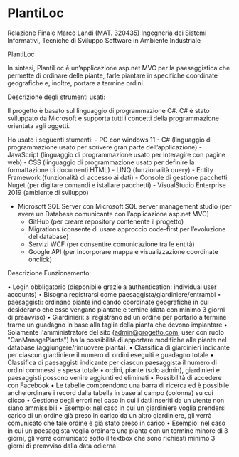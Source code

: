 # PlantiLoc

Relazione Finale
Marco Landi (MAT. 320435)
Ingegneria dei Sistemi Informativi, Tecniche di Sviluppo Software in Ambiente Industriale

PlantiLoc

In sintesi, PlantiLoc è un’applicazione asp.net MVC per la paesaggistica che permette di ordinare delle piante, farle piantare in specifiche coordinate geografiche e, inoltre, portare a termine ordini.

Descrizione degli strumenti usati:

Il progetto è basato sul linguaggio di programmazione C#. C# è stato sviluppato da Microsoft e supporta tutti i concetti della programmazione orientata agli oggetti.

Ho usato i seguenti stumenti:
	- PC con windows 11
	- C#  (linguaggio di programmazione usato per scrivere gran parte dell’applicazione)
	- JavaScript  (linguaggio di programmazione usato per interagire con pagine web)
	- CSS  (linguaggio di programmazione usato per definire la formattazione di documenti HTML)
	- LINQ (funzionalità query)
	- Entity Framework (funzionalità di accesso ai dati)
	- Console di gestione pacchetti Nuget (per digitare comandi e istallare pacchetti)
	- VisualStudio Enterprise 2019 (ambiente di sviluppo)
- Microsoft SQL Server con Microsoft SQL server management studio (per avere un Database comunicante con l’applicazione asp.net MVC)
	- GitHub (per creare repository contenente il progetto)
	- Migrations (consente di usare approccio code-first per l’evoluzione del database)
	- Servizi WCF (per consentire comunicazione tra le entità)
	- Google API (per incorporare mappa e visualizzazione coordinate onclick)





Descrizione Funzionamento: 

•	Login obbligatorio (disponibile grazie a authentication: individual user accounts)
•	Bisogna registrarsi come paesaggista/giardiniere/entrambi
•	paesaggisti: ordinano piante indicando coordinate geografiche in cui desiderano che esse vengano piantate e temine (data con minimo 3 giorni di preavviso)
•	Giardinieri: si registrano ad un ordine per portarlo a termine trarne un guadagno in base alla taglia della pianta che devono impiantare
•	Solamente l'amministratore del sito (admin@progetto.com, user con ruolo "CanManagePlants") ha la possibilità di apportare modifiche alle piante nel database (aggiungere/rimuovere pianta).
•	Classifica di giardinieri indicante per ciascun giardiniere il numero di ordini eseguiti e guadagno totale
•	Classifica di paesaggisti indicante per ciascun paesaggista il numero di ordini commessi e spesa totale
•	ordini, piante (solo admin), giardinieri e paesaggisti possono venire aggiunti ed eliminati
•	Possibilità di accedere con Facebook
•	Le tabelle comprendono una barra di ricerca ed è possibile anche ordinare i record dalla tabella in base al campo (colonna) su cui clicco
•	Gestione degli errori nel caso in cui i dati inseriti da un utente non siano ammissibili
•	Esempio: nel caso in cui un giardiniere voglia prendersi carico di un ordine già preso in carico da un altro giardiniere, gli verrà comunicato che tale ordine è già stato preso in carico
•	Esempio: nel caso in cui un paesaggista voglia ordinare una pianta con un termine minore di 3 giorni, gli verrà comunicato sotto il textbox che sono richiesti minimo 3 giorni di preavviso dalla data odierna
